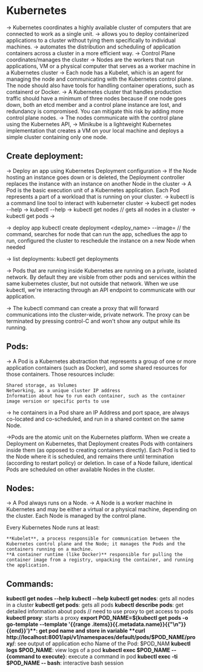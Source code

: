  # Kubernetes
  -> Kubernetes coordinates a highly available cluster of computers that are connected to work as a single unit.
  -> allows you to deploy containerized applications to a cluster without tying them specifically to individual machines.
  -> automates the distribution and scheduling of application containers across a cluster in a more efficient way. 
  -> Control Plane coordinates/manages the cluster
  -> Nodes are the workers that run applications,  VM or a physical computer that serves as a worker machine in a Kubernetes cluster
  -> Each node has a Kubelet, which is an agent for managing the node and communicating with the Kubernetes control plane. The node should also have tools for handling container operations, such as containerd or Docker. 
  -> A Kubernetes cluster that handles production traffic should have a minimum of three nodes because if one node goes down, both an etcd member and a control plane instance are lost, and redundancy is compromised. You can mitigate this risk by adding more control plane nodes.
  -> The nodes communicate with the control plane using the Kubernetes API, 
  -> Minikube is a lightweight Kubernetes implementation that creates a VM on your local machine and deploys a simple cluster containing only one node.
    
## Create deployment:
 -> Deploy an app using Kubernetes Deployment configuration
 -> If the Node hosting an instance goes down or is deleted, the Deployment controller replaces the instance with an instance on another Node in the cluster
 -> A Pod is the basic execution unit of a Kubernetes application. Each Pod represents a part of a workload that is running on your cluster.
 -> kubectl is a command line tool to interact with kuberneter cluster
 -> kubectl get nodes --help
 -> kubectl --help
 -> kubectl get nodes  // gets all nodes in a cluster
 -> kubectl get pods
 -> 

 -> deploy app kubectl create deployment <deploy_name> --image=<full docker image path> // the command, searches for node that can run
 the app, schedlues the app to run, configured the cluster to reschedule the instance on a new Node when needed

 -> list deployments: kubectl get deployments

  -> Pods that are running inside Kubernetes are running on a private, isolated network. By default they are visible from other pods and services within the same kubernetes cluster, but not outside that network. When we use kubectl, we're interacting through an API endpoint to communicate with our application.


 -> The kubectl command can create a proxy that will forward communications into the cluster-wide, private network. The proxy can be terminated by pressing control-C and won't show any output while its running.

 ## Pods:
 -> A Pod is a Kubernetes abstraction that represents a group of one or more application containers (such as Docker), and some shared resources for those containers. Those resources include:

    Shared storage, as Volumes
    Networking, as a unique cluster IP address
    Information about how to run each container, such as the container image version or specific ports to use

  -> he containers in a Pod share an IP Address and port space, are always co-located and co-scheduled, and run in a shared context on the same Node.

  ->Pods are the atomic unit on the Kubernetes platform. When we create a Deployment on Kubernetes, that Deployment creates Pods with containers inside them (as opposed to creating containers directly). Each Pod is tied to the Node where it is scheduled, and remains there until termination (according to restart policy) or deletion. In case of a Node failure, identical Pods are scheduled on other available Nodes in the cluster.

## Nodes:
  -> A Pod always runs on a Node. 
  -> A Node is a worker machine in Kubernetes and may be either a virtual or a physical machine, depending on the cluster. Each Node is managed by the control plane. 

Every Kubernetes Node runs at least:

    **Kubelet**, a process responsible for communication between the Kubernetes control plane and the Node; it manages the Pods and the containers running on a machine.
    **A container runtime (like Docker)** responsible for pulling the container image from a registry, unpacking the container, and running the application.


## Commands:
**kubectl get nodes --help**
**kubectl --help**
**kubectl get nodes**: gets all nodes in a cluster
**kubectl get pods**: gets all pods
**kubectl describe pods**: get detailed information about pods
// need to use proxy to get access to pods
**kubectl proxy**: starts a proxy
**export POD_NAME=$(kubectl get pods -o go-template --template '{{range .items}}{{.metadata.name}}{{"\n"}}{{end}}')**: get pod name and store in variable
**curl http://localhost:8001/api/v1/namespaces/default/pods/$POD_NAME/proxy/**: see output of application
echo Name of the Pod: $POD_NAM
**kubectl logs $POD_NAME**: view logs of a pod
**kubectl exec $POD_NAME -- {command to execute}**: execute a command in pod
**kubectl exec -ti $POD_NAME -- bash**: interactive bash session

